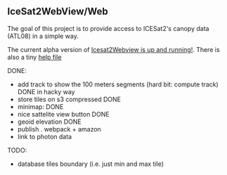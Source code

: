 ## IceSat2WebView/Web ##

The goal of this project is to provide access to ICESat2's canopy data (ATL08) in a simple way.

The current alpha version of <a href="https://icesat2webview.s3.eu-central-1.amazonaws.com/index.html">Icesat2Webview is up and running!</a>. There is also a tiny <a href="https://icesat2webview.s3.eu-central-1.amazonaws.com/site/help.html">help file</a>

DONE:
* add track to show the 100 meters segments (hard bit: compute track) DONE in hacky way
* store tiles on s3 compressed DONE
* minimap: DONE
* nice sattelite view button DONE
* geoid elevation DONE
* publish . webpack + amazon
* link to photon data

TODO:
* database tiles boundary (i.e. just min and max tile)

